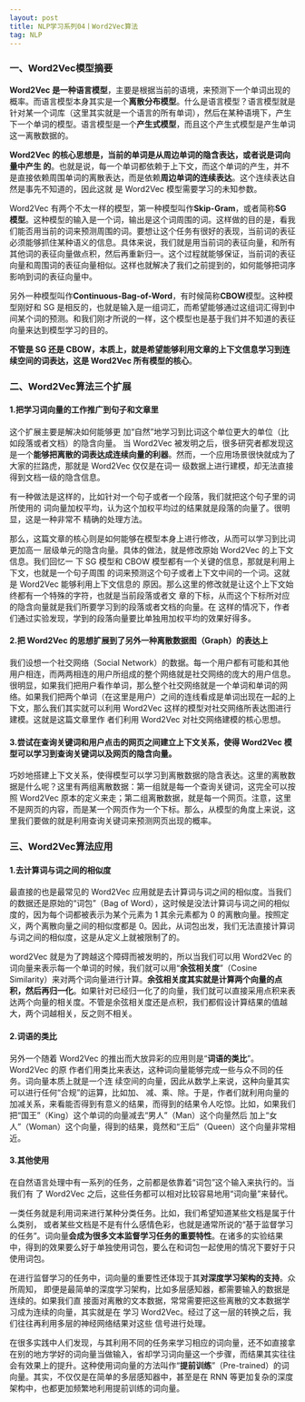 ```yaml
---
layout: post
title: NLP学习系列04丨Word2Vec算法
tag: NLP
---
```


### 一、Word2Vec模型摘要

**Word2Vec 是一种语言模型**，主要是根据当前的语境，来预测下一个单词出现的概率。而语言模型本身其实是一个**离散分布模型**。什么是语言模型？语言模型就是针对某一个词库（这里其实就是一个语言的所有单词），然后在某种语境下，产生下一个单词的模型。语言模型是一个**产生式模型**，而且这个产生式模型是产生单词这一离散数据的。

**Word2Vec 的核心思想是，当前的单词是从周边单词的隐含表达，或者说是词向量中产生 的**。也就是说，每一个单词都依赖于上下文，而这个单词的产生，并不是直接依赖周围单词的离散表达，而是依赖**周边单词的连续表达**。这个连续表达自然是事先不知道的，因此这就 是 Word2Vec 模型需要学习的未知参数。

Word2Vec 有两个不太一样的模型，第一种模型叫作**Skip-Gram**，或者简称**SG 模型**。这种模型的输入是一个词，输出是这个词周围的词。这样做的目的是，看我们能否用当前的词来预测周围的词。要想让这个任务有很好的表现，当前词的表征必须能够抓住某种语义的信息。具体来说，我们就是用当前词的表征向量，和所有其他词的表征向量做点积，然后再重新归一。这个过程就能够保证，当前词的表征向量和周围词的表征向量相似。这样也就解决了我们之前提到的，如何能够把词序影响到词的表征向量中。

另外一种模型叫作**Continuous-Bag-of-Word**，有时候简称**CBOW**模型。这种模型刚好和 SG 是相反的，也就是输入是一组词汇，而希望能够通过这组词汇得到中间某个词的预测。和我们刚才所说的一样，这个模型也是基于我们并不知道的表征向量来达到模型学习的目的。

**不管是 SG 还是 CBOW，本质上，就是希望能够利用文章的上下文信息学习到连续空间的词表达，这是 Word2Vec 所有模型的核心**。

### 二、Word2Vec算法三个扩展

#### 1.把学习词向量的工作推广到句子和文章里

这个扩展主要是解决如何能够更 加“自然”地学习到比词这个单位更大的单位（比如段落或者文档）的隐含向量。
当 Word2Vec 被发明之后，很多研究者都发现这是一个**能够把离散的词表达成连续向量的利器**。然而，一个应用场景很快就成为了大家的拦路虎，那就是 Word2Vec 仅仅是在词一 级数据上进行建模，却无法直接得到文档一级的隐含信息。

有一种做法是这样的，比如针对一个句子或者一个段落，我们就把这个句子里的词所使用的 词向量加权平均，认为这个加权平均过的结果就是段落的向量了。很明显，这是一种非常不 精确的处理方法。

那么，这篇文章的核心则是如何能够在模型本身上进行修改，从而可以学习到比词更加高一 层级单元的隐含向量。具体的做法，就是修改原始 Word2Vec 的上下文信息。我们回忆一 下 SG 模型和 CBOW 模型都有一个关键的信息，那就是利用上下文，也就是一个句子周围 的词来预测这个句子或者上下文中间的一个词。这就是 Word2Vec 能够利用上下文信息的 原因。那么这里的修改就是让这个上下文始终都有一个特殊的字符，也就是当前段落或者文 章的下标，从而这个下标所对应的隐含向量就是我们所要学习到的段落或者文档的向量。在 这样的情况下，作者们通过实验发现，学到的段落向量要比单独用加权平均的效果好得多。

#### 2.把 Word2Vec 的思想扩展到了另外一种离散数据图（Graph）的表达上

我们设想一个社交网络（Social Network）的数据。每一个用户都有可能和其他用户相连，而两两相连的用户所组成的整个网络就是社交网络的庞大的用户信息。很明显，如果我们把用户看作单词，那么整个社交网络就是一个单词和单词的网络。如果我们把两个单词（在这里是用户）之间的连线看成是单词出现在一起的上下文，那么我们其实就可以利用 Word2Vec 这样的模型对社交网络所表达图进行建模。这就是这篇文章里作 者们利用 Word2Vec 对社交网络建模的核心思想。

#### 3.尝试在查询关键词和用户点击的网页之间建立上下文关系，使得 Word2Vec 模型可以学习到查询关键词以及网页的隐含向量。

巧妙地搭建上下文关系，使得模型可以学习到离散数据的隐含表达。这里的离散数据是什么呢？这里有两组离散数据：第一组就是每一个查询关键词，这完全可以按照 Word2Vec 原本的定义来走；第二组离散数据，就是每一个网页。注意，这里不是网页的内容，而是某一个网页作为一个下标。那么，从模型的角度上来说，这里我们要做的就是利用查询关键词来预测网页出现的概率。

### 三、Word2Vec算法应用

#### 1.去计算词与词之间的相似度

最直接的也是最常见的 Word2Vec 应用就是去计算词与词之间的相似度。当我们的数据还是原始的“词包”（Bag of Word），这时候是没法计算词与词之间的相似度的，因为每个词都被表示为某个元素为 1 其余元素都为 0 的离散向量。按照定义，两个离散向量之间的相似度都是 0。因此，从词包出发，我们无法直接计算词与词之间的相似度，这是从定义上就被限制了的。

word2Vec 就是为了跨越这个障碍而被发明的，所以当我们可以用 Word2Vec 的词向量来表示每一个单词的时候，我们就可以用“**余弦相关度**”（Cosine Similarity）来对两个词向量进行计算。**余弦相关度其实就是计算两个向量的点积，然后再归一化**。如果针对已经归一化了的向量，我们就可以直接采用点积来表达两个向量的相关度。不管是余弦相关度还是点积，我们都假设计算结果的值越大，两个词越相关，反之则不相关。

#### 2.词语的类比

另外一个随着 Word2Vec 的推出而大放异彩的应用则是“**词语的类比**”。Word2Vec 的原 作者们用类比来表达，这种词向量能够完成一些与众不同的任务。词向量本质上就是一个连 续空间的向量，因此从数学上来说，这种向量其实可以进行任何“合规”的运算，比如加、 减、乘、除。于是，作者们就利用向量的加减关系，来看能否得到有意义的结果，而得到的结果令人吃惊。比如，如果我们把“国王”（King）这个单词的向量减去“男人”（Man）这个向量然后 加上“女人”（Woman）这个向量，得到的结果，竟然和“王后”（Queen）这个向量非常相近。

#### 3.其他使用

在自然语言处理中有一系列的任务，之前都是依靠着“词包”这个输入来执行的。当我们有 了 Word2Vec 之后，这些任务都可以相对比较容易地用“词向量”来替代。

一类任务就是利用词来进行某种分类任务。比如，我们希望知道某些文档是属于什么类别， 或者某些文档是不是有什么感情色彩，也就是通常所说的“基于监督学习的任务”。词向量**会成为很多文本监督学习任务的重要特性**。在诸多的实验结果中，得到的效果要么好于单独使用词包，要么在和词包一起使用的情况下要好于只使用词包。

在进行监督学习的任务中，词向量的重要性还体现于其**对深度学习架构的支持**。众所周知， 即便是最简单的深度学习架构，比如多层感知器，都需要输入的数据是连续的。如果我们直 接面对离散的文本数据，常常需要把这些离散的文本数据学习成为连续的向量，其实就是在 学习 Word2Vec。经过了这一层的转换之后，我们往往再利用多层的神经网络结果对这些 信号进行处理。

在很多实践中人们发现，与其利用不同的任务来学习相应的词向量，还不如直接拿在别的地方学好的词向量当做输入，省却学习词向量这一个步骤，而结果其实往往会有效果上的提升。这种使用词向量的方法叫作“**提前训练**”（Pre-trained）的词向量。其实，不仅仅是在简单的多层感知器中，甚至是在 RNN 等更加复杂的深度架构中，也都更加频繁地利用提前训练的词向量。
